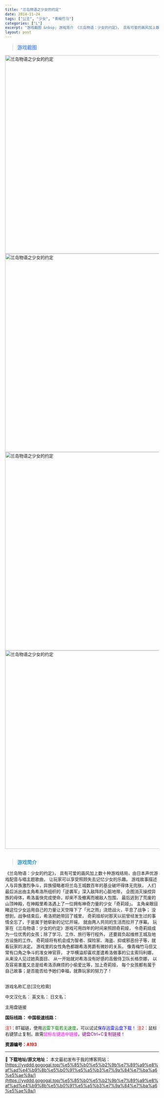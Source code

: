 ```yaml
---
title: "兰岛物语之少女的约定"
date: 2014-11-24
tags: ["公主", "少女", "青梅竹马"]
categories: ["L"]
excerpt: "游戏截图 &nbsp; 游戏简介 《兰岛物语：少女的约定》， 具有可爱的画风加上数十种游戏结局，由日本声优游戏配音与唱主题歌曲， 让玩家可以享受照顾失去记忆少女的乐趣。 游戏故事描述人与异族激烈争斗，异族侵略者将兰岛王城数百年的基业破坏得体无完肤， 人们最后派出由主角希洛所组织的「逆袭军」深入敌阵的&hellip;"
layout: post
---
```


<div>
<blockquote><b><span style="font-size: 12pt; color: #6699ff;">游戏截图</span></b></blockquote>
<div><img title="点击放大" src="https://yyddd.gogogal.top/wp-content/uploads/2025/04/20250430_6811e6639dd4c.webp" alt="兰岛物语之少女的约定" width="650" /></div>
<div><img title="点击放大" src="https://yyddd.gogogal.top/wp-content/uploads/2025/04/20250430_6811e664c7b33.webp" alt="兰岛物语之少女的约定" width="650" /></div>
<div><img title="点击放大" src="https://yyddd.gogogal.top/wp-content/uploads/2025/04/20250430_6811e6662f7a4.webp" alt="兰岛物语之少女的约定" width="650" /></div>
<div><img title="点击放大" src="https://yyddd.gogogal.top/wp-content/uploads/2025/04/20250430_6811e66827f99.webp" alt="兰岛物语之少女的约定" width="650" /></div>
&nbsp;
<blockquote><b><span style="font-size: 12pt; color: #3399cc;">游戏简介</span></b></blockquote>
<div>《兰岛物语：少女的约定》， 具有可爱的画风加上数十种游戏结局，由日本声优游戏配音与唱主题歌曲， 让玩家可以享受照顾失去记忆少女的乐趣。 游戏故事描述人与异族激烈争斗，异族侵略者将兰岛王城数百年的基业破坏得体无完肤， 人们最后派出由主角希洛所组织的「逆袭军」深入敌阵的心脏地带， 企图消灭操控异族的母体，希洛虽快完成使命，却来不及撤离而被敌人包围， 最后逃到了荒废的山顶神殿，在神殿里希洛遇上了一位拥有神奇力量的少女「奇莉娅」。 主角亲眼目睹这位少女运用自己的力量让天空降下了「光之雨」浇熄战火，平息了战争； 没想到，战争结束后，希洛把她带回了城里， 奇莉娅却对那天以前曾经发生过的事情全忘了，于是属于她崭新的记忆开端， 就由两人共同的生活而拉开了序幕。 玩家在《兰岛物语：少女的约定》游戏可用四年的时间来照顾奇莉娅， 令奇莉娅成为一位优秀的女孩；除了学习、工作、旅行等行程外， 还要肩负起维修王城及地方设施的工作。 奇莉娅将有机会成为智者、探险家、海盗、抑或邪恶份子等，就看玩家的决定。 游戏里的女性角色都跟希洛男爵有微妙的关系， 像青梅竹马但又常有口角之争斗的准女神官菲， 才华横溢却喜欢差遣希洛做事的公主索玛利娜，从来没人见过她真面目、 从一开始就对希洛没有好感的高傲侍卫队长格奈娜， 以及容易害羞又总是给希洛添麻烦的小偷爱比等，加上奇莉娅， 每个女孩都有属于自己故事；是否能否给予她们幸福，就靠玩家的努力了！</div>
&nbsp;

游戏名称汇总[汉化检索]

中文汉化名：
英文名：
日文名：
</div>
<div class="panel panel-primary">
<div class="panel-heading">主用盘链接</div>
<div class="panel-body">

<b>国际线路：</b>
<b>中国极速线路：</b>


<span style="color: #ff0000;">注1：</span>BT磁链，使用<span style="color: #008000;">迅雷下载若无速度</span>，可以试试<span style="color: #0000ff;">保存迅雷云盘下载！</span>
<span style="color: #ff0000;">注2：</span>鼠标右键禁止复制，故需<span style="color: #ff00ff;">鼠标左键选中链接</span>，<span style="color: #800080;">键盘Ctrl+C复制链接！</span>

</div>
<div class="panel-footer"><span style="color: #ff0000;"><b><span style="color: #000000;">资源编号</span>：A193</b></span></div>
</div>

---
📖 **下载地址/原文地址：** 本文最初发布于我的博客网站：[https://yyddd.gogogal.top/%e5%85%b0%e5%b2%9b%e7%89%a9%e8%af%ad%e4%b9%8b%e5%b0%91%e5%a5%b3%e7%9a%84%e7%ba%a6%e5%ae%9a/](https://yyddd.gogogal.top/%e5%85%b0%e5%b2%9b%e7%89%a9%e8%af%ad%e4%b9%8b%e5%b0%91%e5%a5%b3%e7%9a%84%e7%ba%a6%e5%ae%9a/)
